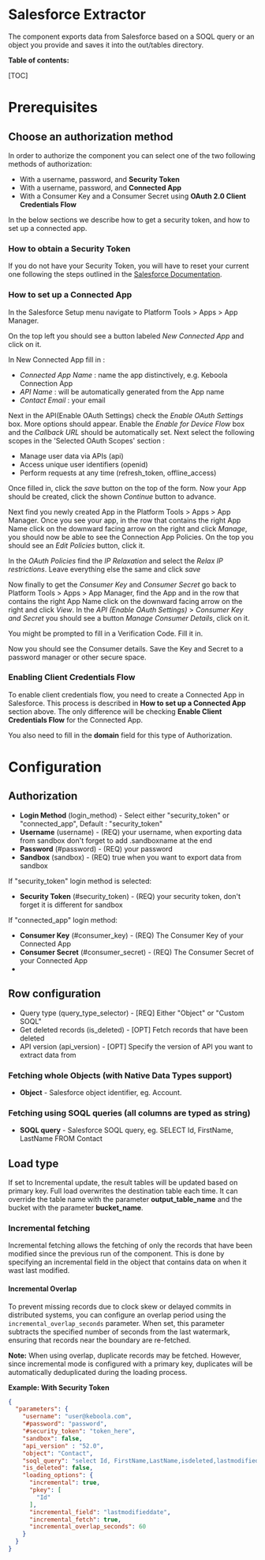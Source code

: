 # Salesforce Extractor

The component exports data from Salesforce based on a SOQL query or an object you provide 
and saves it into the out/tables directory.

**Table of contents:**  
  
[TOC]
# Prerequisites 

## Choose an authorization method

In order to authorize the component you can select one of the two following methods of authorization:
* With a username, password, and **Security Token** 
* With a username, password, and **Connected App** 
* With a Consumer Key and a Consumer Secret using **OAuth 2.0 Client Credentials Flow**

In the below sections we describe how to get a security token, and how to set up a connected app.

### How to obtain a Security Token

If you do not have your Security Token, you will have to reset your current one following the steps outlined in the
[Salesforce Documentation](https://help.salesforce.com/s/articleView?id=sf.user_security_token.htm&type=5).

### How to set up a Connected App

In the Salesforce Setup menu navigate to Platform Tools > Apps > App Manager.

On the top left you should see a button labeled *New Connected App* and click on it.

In New Connected App fill in :

* *Connected App Name* : name the app distinctively, e.g. Keboola Connection App
* *API Name* :  will be automatically generated from the App name
* *Contact Email* : your email

Next in the API(Enable OAuth Settings) check the *Enable OAuth Settings* box. More options should appear. Enable the 
*Enable for Device Flow* box and the *Callback URL* should be automatically set. Next select the following scopes in the 
'Selected OAuth Scopes' section :

*  Manage user data via APIs (api)
*  Access unique user identifiers (openid)
*  Perform requests at any time (refresh_token, offline_access)

Once filled in, click the *save* button on the top of the form. Now your App should be created, click the shown *Continue*
button to advance.

Next find you newly created App in the  Platform Tools > Apps > App Manager. Once you see your app, in the row that contains the
right App Name click on the downward facing arrow on the right and click *Manage*, you should now be able to see the
Connection App Policies. On the top you should see an *Edit Policies* button, click it.

In the *OAuth Policies* find the *IP Relaxation* and select the  *Relax IP restrictions*.
Leave everything else the same and click *save*

Now finally to get the *Consumer Key* and *Consumer Secret* go back to Platform Tools > Apps > App Manager, find the 
App and in the row that contains the right App Name click on the downward facing arrow on the right and click *View*.
In the *API (Enable OAuth Settings)* > *Consumer Key and Secret* you should see a button *Manage Consumer Details*, click on it.

You might be prompted to fill in a Verification Code. Fill it in.

Now you should see the Consumer details. Save the Key and Secret to a password manager or other secure space.

### Enabling Client Credentials Flow

To enable client credentials flow, you need to create a Connected App in Salesforce. This process is described in **How to set up a Connected App** section above.
The only difference will be checking **Enable Client Credentials Flow** for the Connected App.

You also need to fill in the **domain** field for this type of Authorization.

# Configuration

## Authorization

- **Login Method** (login_method) - Select either "security_token" or "connected_app", Default : "security_token"
- **Username** (username) - (REQ) your username, when exporting data from sandbox don't forget to add .sandboxname at the end
- **Password** (#password) - (REQ) your password
- **Sandbox** (sandbox) - (REQ) true when you want to export data from sandbox

If "security_token" login method is selected:
- **Security Token** (#security_token) - (REQ) your security token, don't forget it is different for sandbox

If "connected_app" login method:
- **Consumer Key** (#consumer_key) - (REQ) The Consumer Key of your Connected App
- **Consumer Secret** (#consumer_secret) - (REQ) The Consumer Secret of your Connected App
- 
## Row configuration
 - Query type (query_type_selector) - [REQ] Either "Object" or  "Custom SOQL"
 - Get deleted records (is_deleted) - [OPT] Fetch records that have been deleted
 - API version (api_version) - [OPT] Specify the version of API you want to extract data from

### Fetching whole Objects (with Native Data Types support)

- **Object** - Salesforce object identifier, eg. Account.

### Fetching using SOQL queries (all columns are typed as string)

- **SOQL query** - Salesforce SOQL query, eg. SELECT Id, FirstName, LastName FROM Contact

## Load type
If set to Incremental update, the result tables will be updated based on primary key. 
Full load overwrites the destination table each time. 
It can override the table name with the parameter **output_table_name** and the bucket with the parameter **bucket_name**.

### Incremental fetching 

Incremental fetching allows the fetching of only the records that have been modified since the previous run of
the component. This is done by specifying an incremental field in the object that contains data on when it wast last modified.

#### Incremental Overlap

To prevent missing records due to clock skew or delayed commits in distributed systems, you can configure an overlap period using the `incremental_overlap_seconds` parameter. When set, this parameter subtracts the specified number of seconds from the last watermark, ensuring that records near the boundary are re-fetched.

**Note:** When using overlap, duplicate records may be fetched. However, since incremental mode is configured with a primary key, duplicates will be automatically deduplicated during the loading process.

**Example: With Security Token**

```json
{
  "parameters": {
    "username": "user@keboola.com",
    "#password": "password",
    "#security_token": "token_here",
    "sandbox": false,
    "api_version" : "52.0",
    "object": "Contact",
    "soql_query": "select Id, FirstName,LastName,isdeleted,lastmodifieddate from Contact",
    "is_deleted": false,
    "loading_options": {
      "incremental": true,
      "pkey": [
        "Id"
      ],
      "incremental_field": "lastmodifieddate",
      "incremental_fetch": true,
      "incremental_overlap_seconds": 60
    }
  }
}
```


